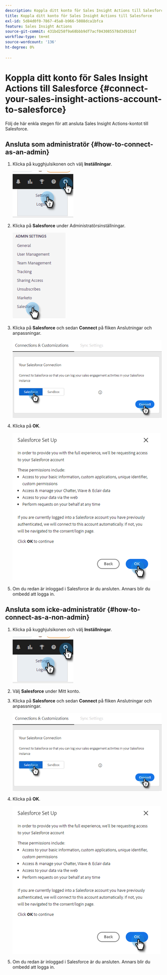 ```yaml
---
description: Koppla ditt konto för Sales Insight Actions till Salesforce - Marketo Docs - produktdokumentation
title: Koppla ditt konto för Sales Insight Actions till Salesforce
exl-id: 5d84d0f0-7867-45a8-b966-5088dca1bfca
feature: Sales Insight Actions
source-git-commit: 431bd258f9a68bbb9df7acf043085578d3d91b1f
workflow-type: tm+mt
source-wordcount: '136'
ht-degree: 0%

---
```


# Koppla ditt konto för Sales Insight Actions till Salesforce {#connect-your-sales-insight-actions-account-to-salesforce}

Följ de här enkla stegen för att ansluta Sales Insight Actions-kontot till Salesforce.

## Ansluta som administratör {#how-to-connect-as-an-admin}

1. Klicka på kugghjulsikonen och välj **Inställningar**.

   ![](assets/connect-your-marketo-sales-account-to-salesforce-1.png)

1. Klicka på **Salesforce** under Administratörsinställningar.

   ![](assets/connect-your-marketo-sales-account-to-salesforce-2.png)

1. Klicka på **Salesforce** och sedan **Connect** på fliken Anslutningar och anpassningar.

   ![](assets/connect-your-marketo-sales-account-to-salesforce-3.png)

1. Klicka på **OK**.

   ![](assets/connect-your-marketo-sales-account-to-salesforce-4.png)

1. Om du redan är inloggad i Salesforce är du ansluten. Annars blir du ombedd att logga in.

## Ansluta som icke-administratör {#how-to-connect-as-a-non-admin}

1. Klicka på kugghjulsikonen och välj **Inställningar**.

   ![](assets/connect-your-marketo-sales-account-to-salesforce-5.png)

1. Välj **Salesforce** under Mitt konto.

1. Klicka på **Salesforce** och sedan **Connect** på fliken Anslutningar och anpassningar.

   ![](assets/connect-your-marketo-sales-account-to-salesforce-7.png)

1. Klicka på **OK**.

   ![](assets/connect-your-marketo-sales-account-to-salesforce-8.png)

1. Om du redan är inloggad i Salesforce är du ansluten. Annars blir du ombedd att logga in.
